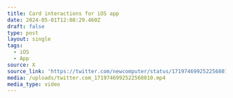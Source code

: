 ```yaml
---
title: Card interactions for iOS app
date: 2024-05-01T12:08:29.460Z
draft: false
type: post
layout: single
tags:
  - iOS
  - App
source: X
source_link: 'https://twitter.com/newcomputer/status/1719746992522568010'
media: /uploads/twitter.com_1719746992522568010.mp4
media_type: video
---
```


